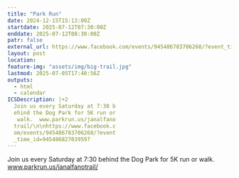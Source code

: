 ```yaml
---
title: "Park Run"
date: 2024-12-15T15:13:00Z
startdate: 2025-07-12T07:30:00Z
enddate: 2025-07-12T08:30:00Z
patr: false
external_url: https://www.facebook.com/events/945486783706268/?event_time_id=945486827039597
layout: post
location: 
feature-img: "assets/img/big-trail.jpg"
lastmod: 2025-07-05T17:40:56Z
outputs:
  - html
  - calendar
ICSDescription: |+2
  Join us every Saturday at 7:30 b  ehind the Dog Park for 5K run or   walk.  www.parkrun.us/janalfano  trail/\n\nhttps://www.facebook.c  om/events/945486783706268/?event  _time_id=945486827039597
---
```


Join us every Saturday at 7&#58;30 behind the Dog Park for 5K run or walk.  www.parkrun.us/janalfanotrail/<br>
  <br>
  
